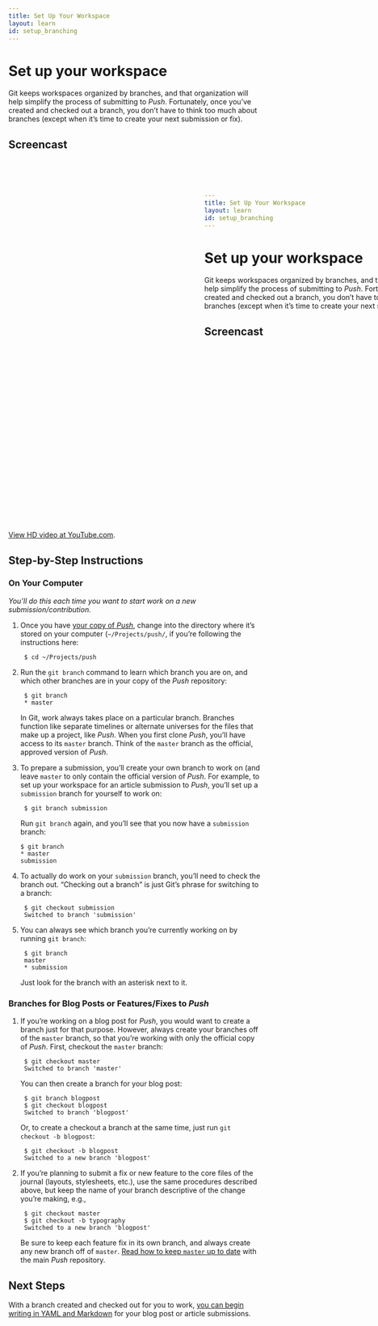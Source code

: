 ```yaml
---
title: Set Up Your Workspace
layout: learn
id: setup_branching
---
```


# Set up your workspace

Git keeps workspaces organized by branches, and that organization will help simplify the process of
submitting to *Push*. Fortunately, once you’ve created and checked out a branch, you don’t have to
think too much about branches (except when it’s time to create your next submission or fix).

## Screencast

<div class="video-container">
  <iframe width="1280" height="720" src="?rel=0" frameborder="0" allowfullscreen="allowfullscreen"> </iframe>
</div>

[View HD video at YouTube.com](http://www.youtube.com/watch_popup?v=AAAAAAAAAAAAA&hd=1).

## Step-by-Step Instructions

### On Your Computer
*You’ll do this each time you want to start work on a new submission/contribution.*

1. Once you have [your copy of *Push*](/learn/fork-and-clone.html), change into the directory
   where it’s stored on your computer (`~/Projects/push/`, if you’re following the instructions
   here:

        $ cd ~/Projects/push

2. Run the `git branch` command to learn which branch you are on, and which other branches are in
   your copy of the *Push* repository:

        $ git branch
        * master

   In Git, work always takes place on a particular branch. Branches function like separate timelines
   or alternate universes for the files that make up a project, like *Push*. When you first clone
   *Push*, you’ll have access to its `master` branch. Think of the `master` branch as the official,
   approved version of *Push*.

3. To prepare a submission, you’ll create your own branch to work on (and leave `master` to only
   contain the official version of *Push*. For example, to set up your workspace for an article
   submission to *Push*, you’ll set up a `submission` branch for yourself to work on:

        $ git branch submission

   Run `git branch` again, and you’ll see that you now have a `submission` branch:

       $ git branch
       * master
       submission

4. To actually do work on your `submission` branch, you’ll need to check the branch out. “Checking
   out a branch” is just Git’s phrase for switching to a branch:

        $ git checkout submission
        Switched to branch 'submission'

5. You can always see which branch you’re currently working on by running `git branch`:

        $ git branch
        master
        * submission

   Just look for the branch with an asterisk next to it.

### Branches for Blog Posts or Features/Fixes to *Push*

1. If you’re working on a blog post for *Push*, you would want to create a branch just for that
   purpose. However, always create your branches off of the `master` branch, so that you’re working
   with only the official copy of *Push*. First, checkout the `master` branch:

        $ git checkout master
        Switched to branch 'master'

   You can then create a branch for your blog post:

        $ git branch blogpost
        $ git checkout blogpost
        Switched to branch 'blogpost'

   Or, to create a checkout a branch at the same time, just run `git checkout -b blogpost`:

        $ git checkout -b blogpost
        Switched to a new branch 'blogpost'

2. If you’re planning to submit a fix or new feature to the core files of the journal (layouts,
   stylesheets, etc.), use the same procedures described above, but keep the name of your branch
   descriptive of the change you’re making, e.g.,

        $ git checkout master
        $ git checkout -b typography
        Switched to a new branch 'blogpost'

   Be sure to keep each feature fix in its own branch, and always create any new branch off of
   `master`. [Read how to keep `master` up to date](/learn/stay-updated.html) with the main *Push*
   repository.

## Next Steps

With a branch created and checked out for you to work,
[you can begin writing in YAML and Markdown](/learn/yaml-and-markdown.html) for your blog post or
article submissions.
